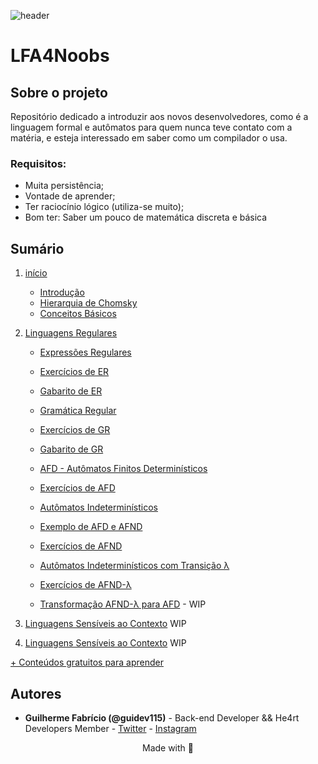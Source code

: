 ![header](https://github.com/andreluispy/assembly4noobs/blob/main/header-4noobs.svg)

# LFA4Noobs

## Sobre o projeto

Repositório dedicado a introduzir aos novos desenvolvedores, como é a linguagem formal e autômatos para quem nunca teve contato com a matéria, e esteja interessado em saber como um compilador o usa.

### Requisitos:
- Muita persistência;
- Vontade de aprender;
- Ter raciocínio lógico (utiliza-se muito);
- Bom ter: Saber um pouco de matemática discreta e básica

## Sumário

1. [início](1-introducao)
	- [Introdução](1-introducao/1-introducao-lfa.md)
	- [Hierarquia de Chomsky](1-introducao/2-hierarquia-chomsky.md)
	- [Conceitos Básicos](1-introducao/3-conceitos-basicos.md)
	
2. [Linguagens Regulares](2-linguagem-regulares)
	- [Expressões Regulares](2-linguagem-regulares/01-expressoes-regulares.md)
	- [Exercícios de ER](2-linguagem-regulares/02-exercicios-ER.md)
	- [Gabarito de ER](2-linguagem-regulares/03-gabarito-ER.md)
	
	- [Gramática Regular](2-linguagem-regulares/04-gramatica-regular.md)
	- [Exercícios de GR](2-linguagem-regulares/05-exercicios-GR.md)
	- [Gabarito de GR](2-linguagem-regulares/06-gabarito-GR.md)
	
	- [AFD - Autômatos Finitos Determinísticos](2-linguagem-regulares/07-automatos-deterministicos.md)
	- [Exercícios de AFD](2-linguagem-regulares/08-exercicios-afd.md)

	- [Autômatos Indeterminísticos](2-linguagem-regulares/10-automatos-inderministicos-afnd.md)
	- [Exemplo de AFD e AFND](2-linguagem-regulares/10.1-automatos-inderministicos-afnd.md)
	- [Exercícios de AFND](2-linguagem-regulares/11-exercicios-afnd.md)

	- [Autômatos Indeterminísticos com Transição λ](2-linguagem-regulares/13-automatos-inderministicos-λ-afnd-λ.md)
	- [Exercícios de AFND-λ](2-linguagem-regulares/14-exercicio-afnd-λ.md)

	- [Transformação AFND-λ para AFD](2-linguagem-regulares/16-transformacao-afndλ-afd.md) - WIP
	
3.  [Linguagens Sensíveis ao Contexto](3-linguagem-livre-contexto)
		WIP

4.  [Linguagens Sensíveis ao Contexto](4-linguagem-sensiveis-contexto)
		WIP


[+ Conteúdos gratuitos para aprender](https://github.com/he4rt/4noobs)

## Autores

- **Guilherme Fabrício (@guidev115)** - Back-end Developer && He4rt Developers Member - [Twitter](https://twitter.com/guidev115) - [Instagram](https://www.instagram.com/guidev115/)

<p align="center">Made with 💜</p>